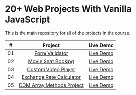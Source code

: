 
# 20+ Web Projects With Vanilla JavaScript
This is the main repository for all of the projects in the course.

|  #  |            Project             | Live Demo |
| :-: | :----------------------------: | :-------: |
| 01  |       [Form Validator](https://github.com/rlarltj/20-Projects/commit/5913ab58cc5522e32285f7fee6dc9679c62f0db6)       | [Live Demo](https://rlarltj.github.io/20-Projects/Validation%20Form/index.html)  |
| 02  |     [Movie Seat Booking](https://github.com/rlarltj/20-Projects/commit/89dd82f8c32173bc71d2a4b64e428eeda2d2f448)    | [Live Demo](https://rlarltj.github.io/20-Projects/Movie%20Seat%20Booking/index.html)  |
| 03  |    [Custom Video Player](https://github.com/bradtraversy/vanillawebprojects/tree/master/custom-video-player)     | [Live Demo](https://vanillawebprojects.com/projects/custom-video-player/)  |
| 04  |  [Exchange Rate Calculator](https://github.com/bradtraversy/vanillawebprojects/tree/master/exchange-rate)  | [Live Demo](https://vanillawebprojects.com/projects/exchange-rate/)  |
| 05  | [DOM Array Methods Project](https://github.com/bradtraversy/vanillawebprojects/tree/master/dom-array-methods)  | [Live Demo](https://vanillawebprojects.com/projects/dom-array-methods/)  |
